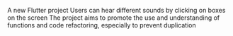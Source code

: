 A new Flutter project
Users can hear different sounds by clicking on boxes on the screen
The project aims to promote the use and understanding of functions and code refactoring, especially to prevent duplication
